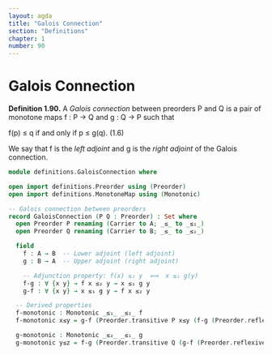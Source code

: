 ```yaml
---
layout: agda
title: "Galois Connection"
section: "Definitions"
chapter: 1
number: 90
---
```


# Galois Connection

**Definition 1.90.** A *Galois connection* between preorders P and Q is a pair of monotone maps f : P → Q and g : Q → P such that

f(p) ≤ q if and only if p ≤ g(q).   (1.6)

We say that f is the *left adjoint* and g is the *right adjoint* of the Galois connection.

```agda
module definitions.GaloisConnection where

open import definitions.Preorder using (Preorder)
open import definitions.MonotoneMap using (Monotonic)

-- Galois connection between preorders
record GaloisConnection (P Q : Preorder) : Set where
  open Preorder P renaming (Carrier to A; _≤_ to _≤₁_)
  open Preorder Q renaming (Carrier to B; _≤_ to _≤₂_)

  field
    f : A → B  -- Lower adjoint (left adjoint)
    g : B → A  -- Upper adjoint (right adjoint)

    -- Adjunction property: f(x) ≤₂ y  ⟺  x ≤₁ g(y)
    f-g : ∀ {x y} → f x ≤₂ y → x ≤₁ g y
    g-f : ∀ {x y} → x ≤₁ g y → f x ≤₂ y

  -- Derived properties
  f-monotonic : Monotonic _≤₁_ _≤₂_ f
  f-monotonic x≤y = g-f (Preorder.transitive P x≤y (f-g (Preorder.reflexive Q)))

  g-monotonic : Monotonic _≤₂_ _≤₁_ g
  g-monotonic y≤z = f-g (Preorder.transitive Q (g-f (Preorder.reflexive P)) y≤z)
```
